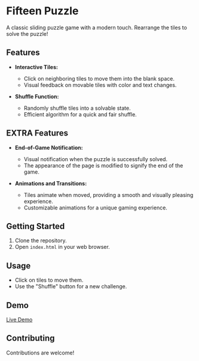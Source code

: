 # Fifteen Puzzle

A classic sliding puzzle game with a modern touch. Rearrange the tiles to solve the puzzle!

## Features

- **Interactive Tiles:**
  - Click on neighboring tiles to move them into the blank space.
  - Visual feedback on movable tiles with color and text changes.

- **Shuffle Function:**
  - Randomly shuffle tiles into a solvable state.
  - Efficient algorithm for a quick and fair shuffle.


## EXTRA Features
- **End-of-Game Notification:**
  - Visual notification when the puzzle is successfully solved.
  - The appearance of the page is modified to signify the end of the game.

- **Animations and Transitions:**
  - Tiles animate when moved, providing a smooth and visually pleasing experience.
  - Customizable animations for a unique gaming experience.

## Getting Started

1. Clone the repository.
2. Open `index.html` in your web browser.

## Usage

- Click on tiles to move them.
- Use the "Shuffle" button for a new challenge.

## Demo

[Live Demo](#https://codd.cs.gsu.edu/~ymuradova1/project3_yulduz/fifteen.html)

## Contributing

Contributions are welcome!
